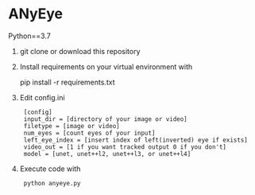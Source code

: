 # ANyEye

Python==3.7

1. git clone or download this repository

2. Install requirements on your virtual environment with

    pip install -r requirements.txt

3. Edit config.ini

        [config]
        input_dir = [directory of your image or video]
        filetype = [image or video]
        num_eyes = [count eyes of your input]
        left_eye_index = [insert index of left(inverted) eye if exists]
        video_out = [1 if you want tracked output 0 if you don't]
        model = [unet, unet++l2, unet++l3, or unet++l4]

4. Execute code with

        python anyeye.py

